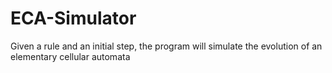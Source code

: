 # ECA-Simulator
Given a rule and an initial step, the program will simulate the evolution of an elementary cellular automata

